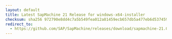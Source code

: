 ```yaml
---
layout: default
title: Latest SapMachine 21 Release for windows-x64-installer
checksum: sha256 972790e8dd4c7a5b549fea012a81459ecb657db5a477eb6d5374590918fa2f90
redirect_to:
  - https://github.com/SAP/SapMachine/releases/download/sapmachine-21.0.6/sapmachine-jdk-21.0.6_windows-x64_bin.msi
---
```

